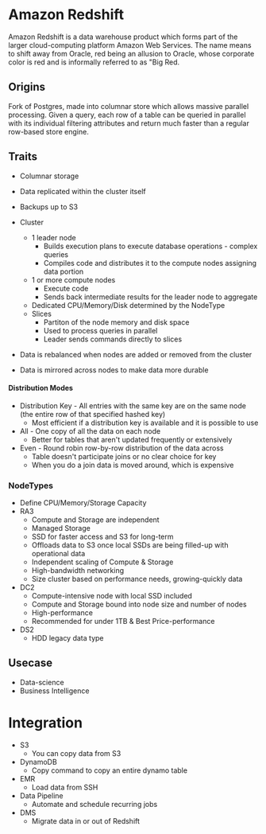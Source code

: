# Amazon Redshift

Amazon Redshift is a data warehouse product which forms part of the larger cloud-computing platform Amazon Web Services. The name means to shift away from Oracle, red being an allusion to Oracle, whose corporate color is red and is informally referred to as "Big Red.

## Origins

Fork of Postgres, made into columnar store which allows massive parallel processing. Given a query, each row of a table can be queried in parallel with its individual filtering attributes and return much faster than a regular row-based store engine.

## Traits

* Columnar storage
* Data replicated within the cluster itself
* Backups up to S3
* Cluster
  * 1 leader node
    * Builds execution plans to execute database operations - complex queries
    * Compiles code and distributes it to the compute nodes assigning data portion
  * 1 or more compute nodes
    * Execute code
    * Sends back intermediate results for the leader node to aggregate
   * Dedicated CPU/Memory/Disk determined by the NodeType
   * Slices
     * Partiton of the node memory and disk space
     * Used to process queries in parallel
     * Leader sends commands directly to slices

* Data is rebalanced when nodes are added or removed from the cluster
* Data is mirrored across nodes to make data more durable

#### Distribution Modes

* Distribution Key - All entries with the same key are on the same node (the entire row of that specified hashed key)
  * Most efficient if a distribution key is available and it is possible to use
* All - One copy of all the data on each node
  * Better for tables that aren't updated frequently or extensively
* Even - Round robin row-by-row distribution of the data across
  * Table doesn't participate joins or no clear choice for key
  * When you do a join data is moved around, which is expensive

### NodeTypes

* Define CPU/Memory/Storage Capacity
* RA3
  * Compute and Storage are independent
  * Managed Storage
  * SSD for faster access and S3 for long-term
  * Offloads data to S3 once local SSDs are being filled-up with operational data
  * Independent scaling of Compute & Storage
  * High-bandwidth networking
  * Size cluster based on performance needs, growing-quickly data
* DC2
  * Compute-intensive node with local SSD included
  * Compute and Storage bound into node size and number of nodes
  * High-performance
  * Recommended for under 1TB & Best Price-performance
* DS2
  * HDD legacy data type

## Usecase

* Data-science
* Business Intelligence

# Integration

* S3
  * You can copy data from S3
* DynamoDB
  * Copy command to copy an entire dynamo table
* EMR
  * Load data from SSH
* Data Pipeline
  * Automate and schedule recurring jobs
* DMS
  * Migrate data in or out of Redshift
